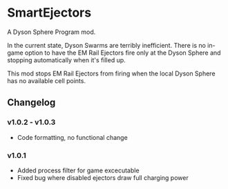 # SmartEjectors
A Dyson Sphere Program mod.

In the current state, Dyson Swarms are terribly inefficient. There is no in-game option to have the EM Rail Ejectors fire only at the Dyson Sphere and stopping automatically when it's filled up.

This mod stops EM Rail Ejectors from firing when the local Dyson Sphere has no available cell points.

## Changelog

### v1.0.2 - v1.0.3
- Code formatting, no functional change
### v1.0.1
- Added process filter for game excecutable
- Fixed bug where disabled ejectors draw full charging power
